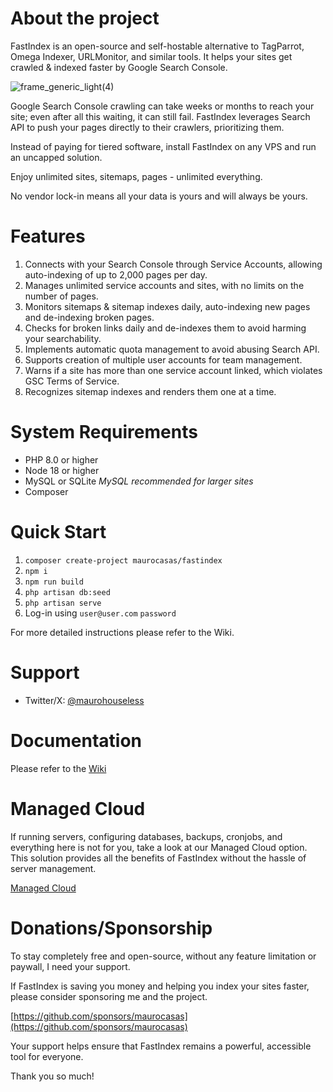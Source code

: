# About the project

FastIndex is an open-source and self-hostable alternative to TagParrot, Omega Indexer, URLMonitor, and similar tools. It helps your sites get crawled & indexed faster by Google Search Console.

![frame_generic_light(4)](https://github.com/user-attachments/assets/8960bfce-ca08-4bf6-890d-b98205fb35b5)

Google Search Console crawling can take weeks or months to reach your site; even after all this waiting, it can still fail. FastIndex leverages Search API to push your pages directly to their crawlers, prioritizing them.

Instead of paying for tiered software, install FastIndex on any VPS and run an uncapped solution. 

Enjoy unlimited sites, sitemaps, pages - unlimited everything.

No vendor lock-in means all your data is yours and will always be yours.

# Features

1. Connects with your Search Console through Service Accounts, allowing auto-indexing of up to 2,000 pages per day.
2. Manages unlimited service accounts and sites, with no limits on the number of pages.
3. Monitors sitemaps & sitemap indexes daily, auto-indexing new pages and de-indexing broken pages.
4. Checks for broken links daily and de-indexes them to avoid harming your searchability.
5. Implements automatic quota management to avoid abusing Search API.
6. Supports creation of multiple user accounts for team management.
7. Warns if a site has more than one service account linked, which violates GSC Terms of Service.
8. Recognizes sitemap indexes and renders them one at a time.

# System Requirements

* PHP 8.0 or higher
* Node 18 or higher
* MySQL or SQLite _MySQL recommended for larger sites_
* Composer

# Quick Start

1. `composer create-project maurocasas/fastindex`
2. `npm i`
3. `npm run build`
4. `php artisan db:seed`
5. `php artisan serve`
6. Log-in using `user@user.com` `password`

For more detailed instructions please refer to the Wiki.

# Support

* Twitter/X: [@maurohouseless](https://x.com/maurohouseless)

# Documentation

Please refer to the [Wiki](https://github.com/maurocasas/fastindex/wiki)

# Managed Cloud

If running servers, configuring databases, backups, cronjobs, and everything here is not for you, take a look at our Managed Cloud option. This solution provides all the benefits of FastIndex without the hassle of server management. 

[Managed Cloud](https://github.com/maurocasas/fastindex/wiki/0.-Managed-Cloud)

# Donations/Sponsorship

To stay completely free and open-source, without any feature limitation or paywall, I need your support. 

If FastIndex is saving you money and helping you index your sites faster, please consider sponsoring me and the project.

[https://github.com/sponsors/maurocasas](https://github.com/sponsors/maurocasas)

Your support helps ensure that FastIndex remains a powerful, accessible tool for everyone. 

Thank you so much!
